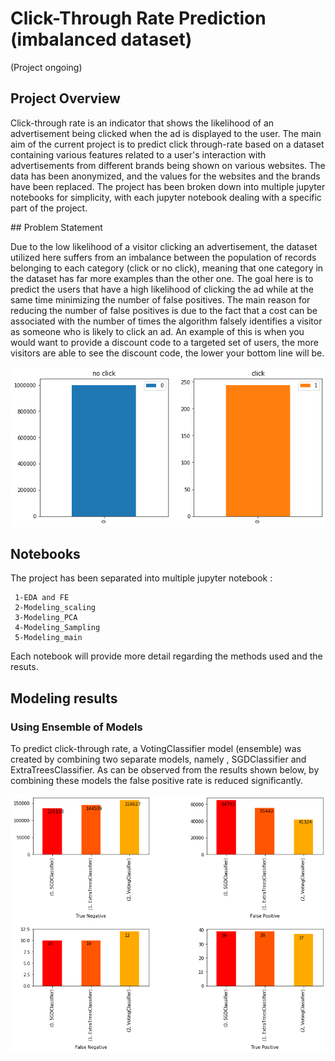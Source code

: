 # Click-Through Rate Prediction (imbalanced dataset)
(Project ongoing) 

 ## Project Overview
<p align=”justify”>
Click-through rate is an indicator that shows the  likelihood of an advertisement being clicked when the ad is displayed to the user. The main aim of the current project is to predict click through-rate based on a dataset containing various features related to a user's interaction with advertisements from different brands being shown on various websites. The data has been anonymized, and the values for the websites and the brands have been replaced. The project has been broken down into multiple jupyter notebooks for simplicity, with each jupyter notebook dealing with a specific part of the project. 
</p>
## Problem Statement
<p align=”justify”>
Due to the low likelihood of a visitor clicking an advertisement, the dataset utilized here suffers from an imbalance between the population of records belonging to each category (click or no click), meaning that one category in the dataset has far more examples than the other one. The goal here is to predict the users that have a high likelihood of clicking the ad while at the same time minimizing the number of false positives. The main reason for reducing the number of false positives is due to the fact that a cost can be associated with the number of times the algorithm falsely identifies a visitor as someone who is likely to click an ad. An example of this is when you would want to provide a discount code to a targeted set of users, the more visitors are able to see the discount code, the lower your bottom line will be. 
</p>
<p align='center'> 
<img src='./images/bar_imbalance.png'></img>
</p>

## Notebooks
 The project has been separated into multiple jupyter notebook :
 ```
  1-EDA and FE
  2-Modeling_scaling
  3-Modeling_PCA
  4-Modeling_Sampling
  5-Modeling_main
```
Each notebook will provide more detail regarding the methods used and the resuts.

## Modeling results 

### Using Ensemble of Models
<p align=”justify”>
To predict click-through rate, a VotingClassifier model (ensemble) was created by combining two separate models, namely , SGDClassifier and ExtraTreesClassifier. As can be observed from the results shown below, by combining these models the false positive rate is reduced significantly.
 </p>

<img src='./images/ensemble.png'> </img>


